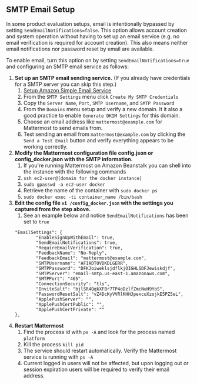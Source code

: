 
## SMTP Email Setup

In some product evaluation setups, email is intentionally bypassed by setting `SendEmailNotifications=false`. This option allows account creation and system operation without having to set up an email service (e.g. no email verification is required for account creation). This also means neither email notifications nor password reset by email are available.

To enable email, turn this option on by setting `SendEmailNotifications=true` and configuring an SMTP email service as follows: 

1.  **Set up an SMTP email sending service.** (If you already have credentials for a SMTP server you can skip this step.)
	1. [Setup Amazon Simple Email Service](https://console.aws.amazon.com/ses)
	2. From the `SMTP Settings` menu click `Create My SMTP Credentials`
	3. Copy the `Server Name`, `Port`, `SMTP Username`, and `SMTP Password`
	4. From the `Domains` menu setup and verify a new domain. It it also a good practice to enable `Generate DKIM Settings` for this domain.
	5. Choose an email address like `mattermost@example.com` for Mattermost to send emails from.
	6. Test sending an email from `mattermost@example.com` by clicking the `Send a Test Email` button and verify everything appears to be working correctly.
2.  **Modify the Mattermost configuration file config.json or config_docker.json with the SMTP information.**
	1. If you're running Mattermost on Amazon Beanstalk you can shell into the instance with the following commands
	2. `ssh ec2-user@[domain for the docker instance]`
	3. `sudo gpasswd -a ec2-user docker`
	4. Retrieve the name of the container with `sudo docker ps`
	5. `sudo docker exec -ti container_name /bin/bash`
3.  **Edit the config file `vi /config_docker.json` with the settings you captured from the step above.**
	1.  See an example below and notice `SendEmailNotifications` has been set to `true`
	```
	"EmailSettings": {
        	"EnableSignUpWithEmail": true,
        	"SendEmailNotifications": true,
        	"RequireEmailVerification": true,
        	"FeedbackName": "No-Reply",
        	"FeedbackEmail": "mattermost@example.com",
        	"SMTPUsername": "AFIADTOVDKDLGERR",
        	"SMTPPassword": "DFKJoiweklsjdflkjOIGHLSDFJewiskdjf",
        	"SMTPServer": "email-smtp.us-east-1.amazonaws.com",
        	"SMTPPort": "465",
        	"ConnectionSecurity": "tls",
        	"InviteSalt": "bjlSR4QqkXFBr7TP4oDzlfZmcNuH9YoS",
        	"PasswordResetSalt": "vZ4DcKyVVRlKHHJpexcuXzojkE5PZ5eL",
        	"ApplePushServer": "",
        	"ApplePushCertPublic": "",
        	"ApplePushCertPrivate": ""
	},
	```
4.  **Restart Mattermost**
	1. Find the process id with `ps -A` and look for the process named `platform`
	2. Kill the process `kill pid`
	3. The service should restart automatically. Verify the Mattermost service is running with `ps -A`
	4. Current logged in users will not be affected, but upon logging out or session expiration users will be required to verify their email address.
